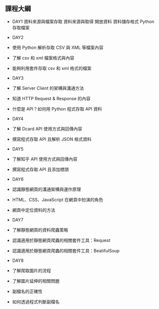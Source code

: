 ## 課程大綱

- DAY1
 資料來源與檔案存取
  資料來源與取得
  開放資料
  資料儲存格式
  Python 存取檔案

- DAY2
 - 使用 Python 解析存取 CSV 與 XML 等檔案內容
  - 了解 csv 和 xml 檔案格式與內容
  - 能夠利用套件存取 csv 和 xml 格式的檔案

- DAY3
 - 了解 Server Client 的架構與溝通方法
 - 知道 HTTP Request & Response 的內容
 - 什麼是 API？如何用 Python 程式存取 API 資料

- DAY4
 - 了解 Dcard API 使用方式與回傳內容
 - 撰寫程式存取 API 且解析 JSON 格式資料

- DAY5
 - 了解知乎 API 使用方式與回傳內容
 - 撰寫程式存取 API 且添加標頭

- DAY6
 - 認識靜態網頁的溝通架構與運作原理
 - HTML、CSS、JavaScript 在網頁中扮演的角色
 - 網頁中定位資料的方法

- DAY7
 - 了解靜態網頁的資料爬蟲策略
 - 認識適用於靜態網頁爬蟲的相關套件工具：Request
 - 認識適用於靜態網頁爬蟲的相關套件工具：BeatifulSoup

- DAY8
 - 了解爬取圖片的流程
 - 了解圖片延伸的相關問題
  - 副檔名的正確性
  - 如何透過程式判斷副檔名



